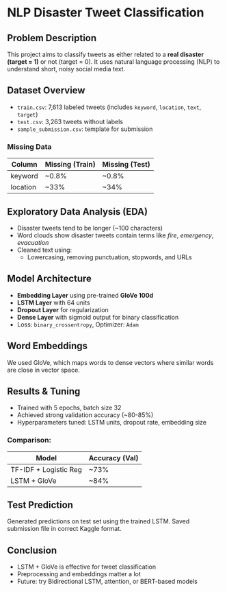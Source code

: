 # NLP Disaster Tweet Classification

## Problem Description
This project aims to classify tweets as either related to a **real disaster (target = 1)** or not (target = 0). It uses natural language processing (NLP) to understand short, noisy social media text.

## Dataset Overview
- `train.csv`: 7,613 labeled tweets (includes `keyword`, `location`, `text`, `target`)
- `test.csv`: 3,263 tweets without labels
- `sample_submission.csv`: template for submission

### Missing Data
| Column    | Missing (Train) | Missing (Test) |
|-----------|------------------|----------------|
| keyword   | ~0.8%            | ~0.8%          |
| location  | ~33%             | ~34%           |

## Exploratory Data Analysis (EDA)

- Disaster tweets tend to be longer (~100 characters)
- Word clouds show disaster tweets contain terms like *fire*, *emergency*, *evacuation*
- Cleaned text using:
  - Lowercasing, removing punctuation, stopwords, and URLs

## Model Architecture

- **Embedding Layer** using pre-trained **GloVe 100d**
- **LSTM Layer** with 64 units
- **Dropout Layer** for regularization
- **Dense Layer** with sigmoid output for binary classification
- Loss: `binary_crossentropy`, Optimizer: `Adam`

##  Word Embeddings
We used GloVe, which maps words to dense vectors where similar words are close in vector space.

##  Results & Tuning

- Trained with 5 epochs, batch size 32
- Achieved strong validation accuracy (~80-85%)
- Hyperparameters tuned: LSTM units, dropout rate, embedding size

### Comparison:
| Model                 | Accuracy (Val) |
|-----------------------|----------------|
| TF-IDF + Logistic Reg | ~73%           |
| LSTM + GloVe          | ~84%           |

##  Test Prediction
Generated predictions on test set using the trained LSTM. Saved submission file in correct Kaggle format.

##  Conclusion

- LSTM + GloVe is effective for tweet classification
- Preprocessing and embeddings matter a lot
- Future: try Bidirectional LSTM, attention, or BERT-based models
